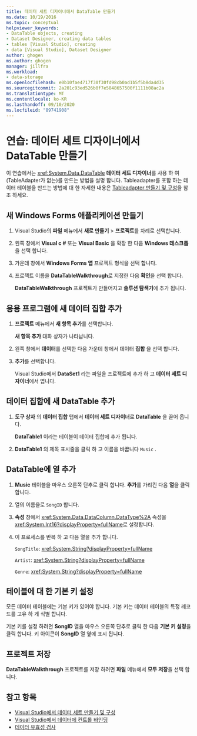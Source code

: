 ```yaml
---
title: 데이터 세트 디자이너에서 DataTable 만들기
ms.date: 10/19/2016
ms.topic: conceptual
helpviewer_keywords:
- DataTable objects, creating
- Dataset Designer, creating data tables
- tables [Visual Studio], creating
- data [Visual Studio], Dataset Designer
author: ghogen
ms.author: ghogen
manager: jillfra
ms.workload:
- data-storage
ms.openlocfilehash: e0b10fae4717f30f30fd98cb0ad1b5f5b8da4d35
ms.sourcegitcommit: 2a201c93ed526b0f7e5848657500f1111b08ac2a
ms.translationtype: MT
ms.contentlocale: ko-KR
ms.lasthandoff: 09/10/2020
ms.locfileid: "89741908"
---
```

# <a name="walkthrough-create-a-datatable-in-the-dataset-designer"></a>연습: 데이터 세트 디자이너에서 DataTable 만들기

이 연습에서는 <xref:System.Data.DataTable> **데이터 세트 디자이너**를 사용 하 여 (TableAdapter가 없는)를 만드는 방법을 설명 합니다. Tableadapter를 포함 하는 데이터 테이블을 만드는 방법에 대 한 자세한 내용은 [Tableadapter 만들기 및 구성](../data-tools/create-and-configure-tableadapters.md)을 참조 하세요.

## <a name="create-a-new-windows-forms-application"></a>새 Windows Forms 애플리케이션 만들기

1. Visual Studio의 **파일** 메뉴에서 **새로 만들기** > **프로젝트**를 차례로 선택합니다.

2. 왼쪽 창에서 **Visual c #** 또는 **Visual Basic** 을 확장 한 다음 **Windows 데스크톱**을 선택 합니다.

3. 가운데 창에서 **Windows Forms 앱** 프로젝트 형식을 선택 합니다.

4. 프로젝트 이름을 **DataTableWalkthrough**로 지정한 다음 **확인**을 선택 합니다.

     **DataTableWalkthrough** 프로젝트가 만들어지고 **솔루션 탐색기**에 추가 됩니다.

## <a name="add-a-new-dataset-to-the-application"></a>응용 프로그램에 새 데이터 집합 추가

1. **프로젝트** 메뉴에서 **새 항목 추가**를 선택합니다.

     **새 항목 추가** 대화 상자가 나타납니다.

2. 왼쪽 창에서 **데이터**를 선택한 다음 가운데 창에서 데이터 **집합** 을 선택 합니다.

3. **추가**를 선택합니다.

     Visual Studio에서 **DataSet1** 라는 파일을 프로젝트에 추가 하 고 **데이터 세트 디자이너**에서 엽니다.

## <a name="add-a-new-datatable-to-the-dataset"></a>데이터 집합에 새 DataTable 추가

1. **도구 상자** 의 **데이터 집합** 탭에서 **데이터 세트 디자이너**로 **DataTable** 을 끌어 옵니다.

     **DataTable1** 이라는 테이블이 데이터 집합에 추가 됩니다.

2. **DataTable1** 의 제목 표시줄을 클릭 하 고 이름을 바꿉니다 `Music` .

## <a name="add-columns-to-the-datatable"></a>DataTable에 열 추가

1. **Music** 테이블을 마우스 오른쪽 단추로 클릭 합니다. **추가**를 가리킨 다음 **열**을 클릭 합니다.

2. 열의 이름을로 `SongID` 합니다.

3. **속성** 창에서 <xref:System.Data.DataColumn.DataType%2A> 속성을 <xref:System.Int16?displayProperty=fullName>로 설정합니다.

4. 이 프로세스를 반복 하 고 다음 열을 추가 합니다.

     `SongTitle`: <xref:System.String?displayProperty=fullName>

     `Artist`: <xref:System.String?displayProperty=fullName>

     `Genre`: <xref:System.String?displayProperty=fullName>

## <a name="set-the-primary-key-for-the-table"></a>테이블에 대 한 기본 키 설정

모든 데이터 테이블에는 기본 키가 있어야 합니다. 기본 키는 데이터 테이블의 특정 레코드를 고유 하 게 식별 합니다.

기본 키를 설정 하려면 **SongID** 열을 마우스 오른쪽 단추로 클릭 한 다음 **기본 키 설정**을 클릭 합니다. 키 아이콘이 **SongID** 열 옆에 표시 됩니다.

## <a name="save-your-project"></a>프로젝트 저장

**DataTableWalkthrough** 프로젝트를 저장 하려면 **파일** 메뉴에서 **모두 저장**을 선택 합니다.

## <a name="see-also"></a>참고 항목

- [Visual Studio에서 데이터 세트 만들기 및 구성](../data-tools/create-and-configure-datasets-in-visual-studio.md)
- [Visual Studio에서 데이터에 컨트롤 바인딩](../data-tools/bind-controls-to-data-in-visual-studio.md)
- [데이터 유효성 검사](../data-tools/validate-data-in-datasets.md)
